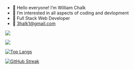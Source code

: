 - 👋 Hello everyone! I’m William Chalk
- 👀 I’m interested in all aspects of coding and devlopment
- 🌱 Full Stack Web Developer
- 💞️ 3halk1@gmail.com

![](https://komarev.com/ghpvc/?username=william-chalk)

<!---
william-chalk/william-chalk is a ✨ special ✨ repository because its `README.md` (this file) appears on your GitHub profile.
You can click the Preview link to take a look at your changes.
--->

<img src="https://github-readme-stats.vercel.app/api?username=william-chalk&&show_icons=true&title_color=ffffff&icon_color=bb2acf&text_color=daf7dc&bg_color=151515&count_private=true&hide_title=true&include_all_commits=true" >

[![Top Langs](https://github-readme-stats.vercel.app/api/top-langs/?username=william-chalk)](https://github.com/william-chalk/github-readme-stats)

[![GitHub Streak](https://streak-stats.demolab.com/?user=william-chalk&theme=dark)](https://git.io/streak-stats)
